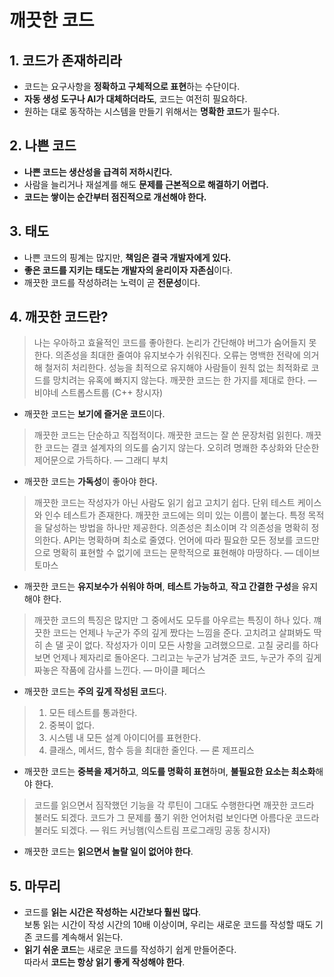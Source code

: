 # 깨끗한 코드

## 1. 코드가 존재하리라

- 코드는 요구사항을 **정확하고 구체적으로 표현**하는 수단이다.
- **자동 생성 도구나 AI가 대체하더라도**, 코드는 여전히 필요하다.
- 원하는 대로 동작하는 시스템을 만들기 위해서는 **명확한 코드**가 필수다.

## 2. 나쁜 코드

- **나쁜 코드는 생산성을 급격히 저하시킨다.**
- 사람을 늘리거나 재설계를 해도 **문제를 근본적으로 해결하기 어렵다.**
- **코드는 쌓이는 순간부터 점진적으로 개선해야 한다.**

## 3. 태도

- 나쁜 코드의 핑계는 많지만, **책임은 결국 개발자에게 있다.**
- **좋은 코드를 지키는 태도는 개발자의 윤리이자 자존심**이다.
- 깨끗한 코드를 작성하려는 노력이 곧 **전문성**이다.

## 4. 깨끗한 코드란?

> 나는 우아하고 효율적인 코드를 좋아한다. 논리가 간단해야 버그가 숨어들지 못한다. 의존성을 최대한 줄여야 유지보수가 쉬워진다. 오류는 명백한 전략에 의거해 철저히 처리한다. 성능을 최적으로 유지해야 사람들이 원칙 없는 최적화로 코드를 망치려는 유혹에 빠지지 않는다. 깨끗한 코드는 한 가지를 제대로 한다.
> — 비야네 스트롭스트룹 (C++ 창시자)

- 깨끗한 코드는 **보기에 즐거운 코드**이다.

> 깨끗한 코드는 단순하고 직접적이다. 깨끗한 코드는 잘 쓴 문장처럼 읽힌다. 깨끗한 코드는 결코 설계자의 의도를 숨기지 않는다. 오히려 명쾌한 추상화와 단순한 제어문으로 가득하다.
> — 그래디 부치

- 깨끗한 코드는 **가독성**이 좋아야 한다.

> 깨끗한 코드는 작성자가 아닌 사람도 읽기 쉽고 고치기 쉽다. 단위 테스트 케이스와 인수 테스트가 존재한다. 깨끗한 코드에는 의미 있는 이름이 붙는다. 특정 목적을 달성하는 방법을 하나만 제공한다. 의존성은 최소이며 각 의존성을 명확히 정의한다. API는 명확하며 최소로 줄였다. 언어에 따라 필요한 모든 정보를 코드만으로 명확히 표현할 수 없기에 코드는 문학적으로 표현해야 마땅하다.
> — 데이브 토마스

- 깨끗한 코드는 **유지보수가 쉬워야 하며**, **테스트 가능하고**, **작고 간결한 구성**을 유지해야 한다.

> 깨끗한 코드의 특징은 많지만 그 중에서도 모두를 아우르는 특징이 하나 있다. 꺠끗한 코드는 언제나 누군가 주의 깊게 짰다는 느낌을 준다. 고치려고 살펴봐도 딱히 손 댈 곳이 없다. 작성자가 이미 모든 사항을 고려했으므로. 고칠 궁리를 하다보면 언제나 제자리로 돌아온다. 그리고는 누군가 남겨준 코드, 누군가 주의 깊게 짜놓은 작품에 감사를 느낀다.
> — 마이클 페더스

- 깨끗한 코드는 **주의 깊게 작성된 코드**다.

> 1. 모든 테스트를 통과한다.
> 2. 중복이 없다.
> 3. 시스템 내 모든 설계 아이디어를 표현한다.
> 4. 클래스, 메서드, 함수 등을 최대한 줄인다.
>    — 론 제프리스

- 깨끗한 코드는 **중복을 제거하고**, **의도를 명확히 표현**하며, **불필요한 요소는 최소화**해야 한다.

> 코드를 읽으면서 짐작했던 기능을 각 루틴이 그대도 수행한다면 깨끗한 코드라 불러도 되겠다. 코드가 그 문제를 풀기 위한 언어처럼 보인다면 아름다운 코드라 불러도 되겠다.
> — 워드 커닝햄(익스트림 프로그래밍 공동 창시자)

- 깨끗한 코드는 **읽으면서 놀랄 일이 없어야 한다**.

## 5. 마무리

- 코드를 **읽는 시간은 작성하는 시간보다 훨씬 많다**.  
  보통 읽는 시간이 작성 시간의 10배 이상이며, 우리는 새로운 코드를 작성할 때도 기존 코드를 계속해서 읽는다.
- **읽기 쉬운 코드**는 새로운 코드를 작성하기 쉽게 만들어준다.  
  따라서 **코드는 항상 읽기 좋게 작성해야 한다**.
